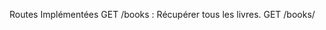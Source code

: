Routes Implémentées
GET /books : Récupérer tous les livres.
GET /books/<title> : Récupérer un livre par titre.
POST /books : Ajouter un nouveau livre.
PUT /books/<title> : Mettre à jour les informations d'un livre.
DELETE /books/<title> : Supprimer un livre.
POST /books/<title>/borrow : Emprunter un livre.
POST /books/<title>/return : Retourner un livre.

##Utilisation de l'API
POST /books
Ajouter un nouveau livre.

Requête :

json
{
"title": "Le Seigneur des Anneaux",
"author": "J.R.R. Tolkien",
"publication_year": 1954,
"genre": "Fantasy"
}

##Principes de Programmation Orientée Objet (POO)

La classe Book encapsule les informations et les comportements associés à un livre, et la classe BookService gère les opérations courantes sur les livres. L'API offre des routes pour toutes les opérations de gestion de livres, ainsi que des fonctionnalités comme l'emprunt et le retour.

Cette API est construite autour de la classe Book, qui encapsule les informations et les comportements d'un livre. Voici quelques exemples de principes de POO appliqués :

Encapsulation : Les attributs d'un livre, comme le titre, l'auteur, et la disponibilité, sont regroupés au sein de la classe Book.

Méthodes : La classe Book définit des méthodes comme borrow() (emprunter un livre) et return_book() (retourner un livre), qui manipulent directement les attributs d'instance.

Abstraction : L'utilisateur de l'API ne voit que les résultats des opérations (par exemple, emprunter ou retourner un livre), tandis que les détails de l'implémentation sont cachés dans les méthodes de la classe.
